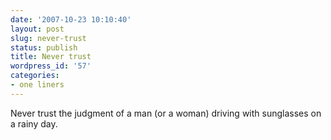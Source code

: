 ```yaml
---
date: '2007-10-23 10:10:40'
layout: post
slug: never-trust
status: publish
title: Never trust
wordpress_id: '57'
categories:
- one liners
---
```


Never trust the judgment  of a man (or a woman) driving with sunglasses on a rainy day.
